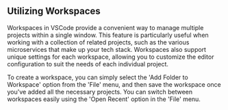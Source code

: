 ## Utilizing Workspaces

Workspaces in VSCode provide a convenient way to manage multiple projects within a single window. This feature is particularly useful when working with a collection of related projects, such as the various microservices that make up your tech stack. Workspaces also support unique settings for each workspace, allowing you to customize the editor configuration to suit the needs of each individual project.

To create a workspace, you can simply select the 'Add Folder to Workspace' option from the 'File' menu, and then save the workspace once you've added all the necessary projects. You can switch between workspaces easily using the 'Open Recent' option in the 'File' menu.
